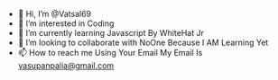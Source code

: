 - 👋 Hi, I’m @Vatsal69
- 👀 I’m interested in Coding
- 🌱 I’m currently learning Javascript By WhiteHat Jr
- 💞️ I’m looking to collaborate with NoOne Because I AM Learning Yet
- 📫 How to reach me Using Your Email My Email Is vasupanpalia@gmail.com

<!---
Vatsal69/Vatsal69 is a ✨ special ✨ repository because its `README.md` (this file) appears on your GitHub profile.
You can click the Preview link to take a look at your changes.
--->
